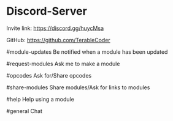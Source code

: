 # Discord-Server
Invite link: https://discord.gg/huycMsa

GitHub: https://github.com/TerableCoder

#module-updates Be notified when a module has been updated

#request-modules Ask me to make a module

#opcodes Ask for/Share opcodes

#share-modules Share modules/Ask for links to modules

#help Help using a module

#general Chat
